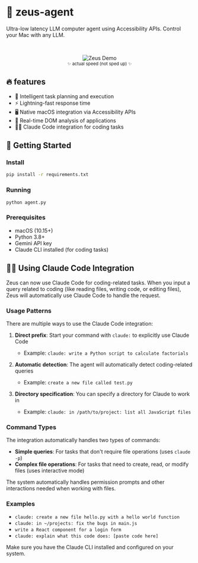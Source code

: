 # 🚀 zeus-agent

Ultra-low latency LLM computer agent using Accessibility APIs. Control your Mac with any LLM.

<br/><div align="center">

![Zeus Demo](zeus.gif)
<br/><sub>✨ actual speed (not sped up) ✨</sub>

</div>

## 🔥 features

- 🧠 Intelligent task planning and execution
- ⚡ Lightning-fast response time
- 🖥️ Native macOS integration via Accessibility APIs
- 🔄 Real-time DOM analysis of applications
- 🧑‍💻 Claude Code integration for coding tasks

## 🚀 Getting Started
### Install

```bash
pip install -r requirements.txt
```

### Running

```bash
python agent.py
```

### Prerequisites

- macOS (10.15+)
- Python 3.8+
- Gemini API key
- Claude CLI installed (for coding tasks)

## 🧑‍💻 Using Claude Code Integration

Zeus can now use Claude Code for coding-related tasks. When you input a query related to coding (like reading files, writing code, or editing files), Zeus will automatically use Claude Code to handle the request.

### Usage Patterns

There are multiple ways to use the Claude Code integration:

1. **Direct prefix**: Start your command with `claude:` to explicitly use Claude Code
   - Example: `claude: write a Python script to calculate factorials`

2. **Automatic detection**: The agent will automatically detect coding-related queries
   - Example: `create a new file called test.py`

3. **Directory specification**: You can specify a directory for Claude to work in
   - Example: `claude: in /path/to/project: list all JavaScript files`

### Command Types

The integration automatically handles two types of commands:

- **Simple queries**: For tasks that don't require file operations (uses `claude -p`)
- **Complex file operations**: For tasks that need to create, read, or modify files (uses interactive mode)

The system automatically handles permission prompts and other interactions needed when working with files.

### Examples

- `claude: create a new file hello.py with a hello world function`
- `claude: in ~/projects: fix the bugs in main.js`
- `write a React component for a login form`
- `claude: explain what this code does: [paste code here]`

Make sure you have the Claude CLI installed and configured on your system.
